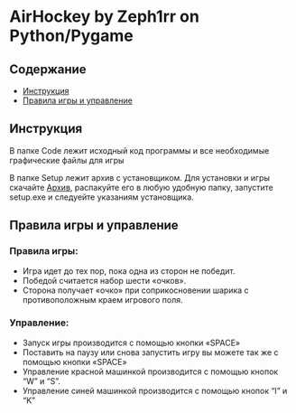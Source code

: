 # AirHockey by Zeph1rr on Python/Pygame


## Содержание
 - [Инструкция](#Инструкция)
 - [Правила игры и управление](#Правила)
 

## Инструкция

  В папке Code лежит исходный код программы и все необходимые графические файлы для игры

  В папке Setup лежит архив с установщиком. Для установки и игры скачайте [Архив](https://github.com/Zeph1rr/AirHockey/raw/master/Setup/AirHockeySetup.ZIP), распакуйте его в любую удобную папку, запустите setup.exe и следуейте указаниям установщика.

## Правила игры и управление

### Правила игры:
  - Игра идет до тех пор, пока одна из сторон не победит.
  - Победой считается набор шести «очков».
  - Сторона получает «очко» при соприкосновении шарика с противоположным краем игрового поля.
### Управление:
  - Запуск игры производится с помощью кнопки «SPACE»
  - Поставить на паузу или снова запустить игру вы можете так же с помощью кнопки «SPACE»
  - Управление красной машинкой производится с помощью кнопок “W” и “S”.
  - Управление синей машинкой производится с помощью кнопок “I” и “K”


